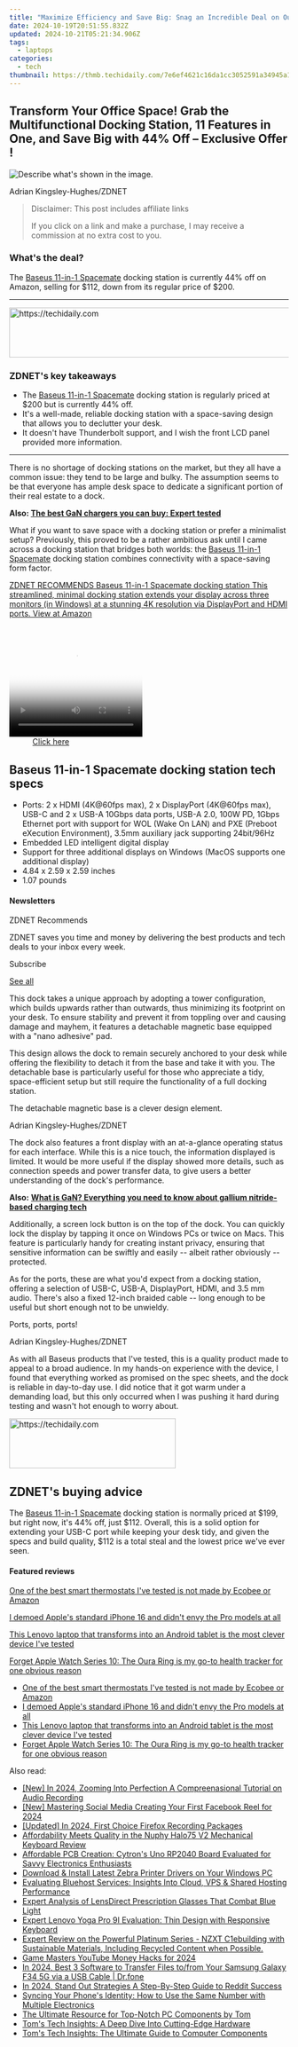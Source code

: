```yaml
---
title: "Maximize Efficiency and Save Big: Snag an Incredible Deal on Our All-in-One Docking Station, Now Just 35%% Off - Featuring 10 Connectivity Options Shop!"
date: 2024-10-19T20:51:55.832Z
updated: 2024-10-21T05:21:34.906Z
tags:
  - laptops
categories:
  - tech
thumbnail: https://thmb.techidaily.com/7e6ef4621c16da1cc3052591a34945a12afa2e9a08849b7c43976fa93370f632.jpg
---
```


## Transform Your Office Space! Grab the Multifunctional Docking Station, 11 Features in One, and Save Big with 44% Off – Exclusive Offer !

![Describe what's shown in the image.](https://www.zdnet.com/a/img/resize/6225134b0b89a05eaa1145a38ff9230f6d970807/2024/05/02/f32bc2cc-bd3f-46bb-8fc5-50a9473d605c/img-9752.jpg?auto=webp&width=1280)

Adrian Kingsley-Hughes/ZDNET

>  Disclaimer: This post includes affiliate links
>
>  If you click on a link and make a purchase, I may receive a commission at no extra cost to you.
>

### What's the deal?

The [Baseus 11-in-1 Spacemate](https://buy.geni.us/Proxy.ashx?TSID=368250&GR%5FURL=https%3A%2F%2Fwww.amazon.com%2FBaseus-Spacemate-Ethernet-Stations-WindowsDell%2Fdp%2FB0CYSKGWCL%3Ftag%3Dzd-buy-button-20%26ascsubtag%3D%5F%5FCOM%5FCLICK%5FID%5F%5F%7C42f81a9a-66b3-4ebb-81ea-bb5a74617e56%7Cdtp&dtb=1) docking station is currently 44% off on Amazon, selling for $112, down from its regular price of $200.

---

<!-- affiliate ads begin -->
<a href="https://united.elfm.net/c/5597632/517826/4704" target="_top" id="517826">
  <img src="//a.impactradius-go.com/display-ad/4704-517826" border="0" alt="https://techidaily.com" width="728" height="90"/>
</a>
<img height="0" width="0" src="https://united.elfm.net/i/5597632/517826/4704" style="position:absolute;visibility:hidden;" border="0" />
<!-- affiliate ads end -->

### ZDNET's key takeaways

* The [Baseus 11-in-1 Spacemate](https://buy.geni.us/Proxy.ashx?TSID=368250&GR%5FURL=https%3A%2F%2Fwww.amazon.com%2FBaseus-Spacemate-Ethernet-Stations-WindowsDell%2Fdp%2FB0CYSKGWCL%3Ftag%3Dzd-buy-button-20%26ascsubtag%3D%5F%5FCOM%5FCLICK%5FID%5F%5F%7C42f81a9a-66b3-4ebb-81ea-bb5a74617e56%7Cdtp&dtb=1) docking station is regularly priced at $200 but is currently 44% off.
* It's a well-made, reliable docking station with a space-saving design that allows you to declutter your desk.
* It doesn't have Thunderbolt support, and I wish the front LCD panel provided more information.

---

There is no shortage of docking stations on the market, but they all have a common issue: they tend to be large and bulky. The assumption seems to be that everyone has ample desk space to dedicate a significant portion of their real estate to a dock.

**Also: [The best GaN chargers you can buy: Expert tested](https://www.zdnet.com/article/best-gan-charger/)**

What if you want to save space with a docking station or prefer a minimalist setup? Previously, this proved to be a rather ambitious ask until I came across a docking station that bridges both worlds: the [Baseus 11-in-1 Spacemate](https://buy.geni.us/Proxy.ashx?TSID=368250&GR%5FURL=https%3A%2F%2Fwww.amazon.com%2FBaseus-Spacemate-Ethernet-Stations-WindowsDell%2Fdp%2FB0CYSKGWCL%3Ftag%3Dzd-buy-button-20%26ascsubtag%3D%5F%5FCOM%5FCLICK%5FID%5F%5F%7C42f81a9a-66b3-4ebb-81ea-bb5a74617e56%7Cdtp&dtb=1) docking station combines connectivity with a space-saving form factor.

[ZDNET RECOMMENDS Baseus 11-in-1 Spacemate docking station This streamlined, minimal docking station extends your display across three monitors (in Windows) at a stunning 4K resolution via DisplayPort and HDMI ports. View at Amazon](https://buy.geni.us/Proxy.ashx?TSID=368250&GR%5FURL=https%3A%2F%2Fwww.amazon.com%2FBaseus-Spacemate-Ethernet-Stations-WindowsDell%2Fdp%2FB0CYSKGWCL%3Ftag%3Dzd-buy-button-20%26ascsubtag%3D%5F%5FCOM%5FCLICK%5FID%5F%5F%7C42f81a9a-66b3-4ebb-81ea-bb5a74617e56%7Cdtp&dtb=1)

<!-- affiliate ads begin -->
<span id="1912746">
					<video width="240" height="200" style="cursor:pointer"
           poster="//a.impactradius-go.com/display-clicktoplayimage/1912746.png"
           onclick="if(!this.playClicked){this.play();this.setAttribute('controls',true);this.playClicked=true;}">
	   <source src="//a.impactradius-go.com/display-ad/20231-1912746">
	   <img src="//a.impactradius-go.com/display-clicktoplayimage/1912746.png" style="border: none; height: 100%; width: 100%; object-fit: contain">
	</video>
	<div style="width:150px;text-align:center"><a href="javascript:window.open(decodeURIComponent('https%3A%2F%2Fmindmanager.sjv.io%2Fc%2F5597632%2F1912746%2F20231'), '_blank');void(0);">Click here</a></div>
</span>
<img height="0" width="0" src="https://imp.pxf.io/i/5597632/1912746/20231" style="position:absolute;visibility:hidden;" border="0" />
<!-- affiliate ads end -->

## Baseus 11-in-1 Spacemate docking station tech specs

* Ports: 2 x HDMI (4K@60fps max), 2 x DisplayPort (4K@60fps max), USB-C and 2 x USB-A 10Gbps data ports, USB-A 2.0, 100W PD, 1Gbps Ethernet port with support for WOL (Wake On LAN) and PXE (Preboot eXecution Environment), 3.5mm auxiliary jack supporting 24bit/96Hz
* Embedded LED intelligent digital display
* Support for three additional displays on Windows (MacOS supports one additional display)
* 4.84 x 2.59 x 2.59 inches
* 1.07 pounds

#### Newsletters

ZDNET Recommends

ZDNET saves you time and money by delivering the best products and tech deals to your inbox every week.

 Subscribe

[See all](https://www.zdnet.com/newsletters/)

This dock takes a unique approach by adopting a tower configuration, which builds upwards rather than outwards, thus minimizing its footprint on your desk. To ensure stability and prevent it from toppling over and causing damage and mayhem, it features a detachable magnetic base equipped with a "nano adhesive" pad. 

This design allows the dock to remain securely anchored to your desk while offering the flexibility to detach it from the base and take it with you. The detachable base is particularly useful for those who appreciate a tidy, space-efficient setup but still require the functionality of a full docking station.

The detachable magnetic base is a clever design element.

Adrian Kingsley-Hughes/ZDNET

The dock also features a front display with an at-a-glance operating status for each interface. While this is a nice touch, the information displayed is limited. It would be more useful if the display showed more details, such as connection speeds and power transfer data, to give users a better understanding of the dock's performance.

**Also:** [**What is GaN? Everything you need to know about gallium nitride-based charging tech**](https://www.zdnet.com/article/what-is-gan-everything-you-need-to-know-about-gallium-nitride-charging-tech/)

Additionally, a screen lock button is on the top of the dock. You can quickly lock the display by tapping it once on Windows PCs or twice on Macs. This feature is particularly handy for creating instant privacy, ensuring that sensitive information can be swiftly and easily -- albeit rather obviously -- protected.

As for the ports, these are what you'd expect from a docking station, offering a selection of USB-C, USB-A, DisplayPort, HDMI, and 3.5 mm audio. There's also a fixed 12-inch braided cable -- long enough to be useful but short enough not to be unwieldy.

Ports, ports, ports!

Adrian Kingsley-Hughes/ZDNET

As with all Baseus products that I've tested, this is a quality product made to appeal to a broad audience. In my hands-on experience with the device, I found that everything worked as promised on the spec sheets, and the dock is reliable in day-to-day use. I did notice that it got warm under a demanding load, but this only occurred when I was pushing it hard during testing and wasn't hot enough to worry about. 

<!-- affiliate ads begin -->
<a href="https://aligracehair.sjv.io/c/5597632/1934183/19272" target="_top" id="1934183">
  <img src="//a.impactradius-go.com/display-ad/19272-1934183" border="0" alt="https://techidaily.com" width="300" height="90"/>
</a>
<img height="0" width="0" src="https://aligracehair.sjv.io/i/5597632/1934183/19272" style="position:absolute;visibility:hidden;" border="0" />
<!-- affiliate ads end -->

## ZDNET's buying advice

The [Baseus 11-in-1 Spacemate](https://buy.geni.us/Proxy.ashx?TSID=368250&GR%5FURL=https%3A%2F%2Fwww.amazon.com%2FBaseus-Spacemate-Ethernet-Stations-WindowsDell%2Fdp%2FB0CYSKGWCL%3Ftag%3Dzd-buy-button-20%26ascsubtag%3D%5F%5FCOM%5FCLICK%5FID%5F%5F%7C42f81a9a-66b3-4ebb-81ea-bb5a74617e56%7Cdtp&dtb=1) docking station is normally priced at $199, but right now, it's 44% off, just $112\. Overall, this is a solid option for extending your USB-C port while keeping your desk tidy, and given the specs and build quality, $112 is a total steal and the lowest price we've ever seen.

#### Featured reviews

[One of the best smart thermostats I've tested is not made by Ecobee or Amazon](https://www.zdnet.com/article/one-of-the-best-smart-thermostats-ive-tested-is-not-made-by-ecobee-or-amazon/ "One of the best smart thermostats I've tested is not made by Ecobee or Amazon")

[I demoed Apple's standard iPhone 16 and didn't envy the Pro models at all](https://www.zdnet.com/article/why-im-recommending-the-standard-iphone-16-over-the-pro-this-year-and-im-not-alone/ "I demoed Apple's standard iPhone 16 and didn't envy the Pro models at all")

[This Lenovo laptop that transforms into an Android tablet is the most clever device I've tested](https://www.zdnet.com/article/i-tested-lenovos-windows-laptop-that-doubles-as-an-android-tablet-and-it-has-so-much-potential/ "This Lenovo laptop that transforms into an Android tablet is the most clever device I've tested")

[Forget Apple Watch Series 10: The Oura Ring is my go-to health tracker for one obvious reason](https://www.zdnet.com/article/forget-apple-watch-series-10-the-oura-ring-is-my-go-to-health-tracker-for-one-obvious-reason/ "Forget Apple Watch Series 10: The Oura Ring is my go-to health tracker for one obvious reason")

* [One of the best smart thermostats I've tested is not made by Ecobee or Amazon](https://www.zdnet.com/article/one-of-the-best-smart-thermostats-ive-tested-is-not-made-by-ecobee-or-amazon/ "One of the best smart thermostats I've tested is not made by Ecobee or Amazon")
* [I demoed Apple's standard iPhone 16 and didn't envy the Pro models at all](https://www.zdnet.com/article/why-im-recommending-the-standard-iphone-16-over-the-pro-this-year-and-im-not-alone/ "I demoed Apple's standard iPhone 16 and didn't envy the Pro models at all")
* [This Lenovo laptop that transforms into an Android tablet is the most clever device I've tested](https://www.zdnet.com/article/i-tested-lenovos-windows-laptop-that-doubles-as-an-android-tablet-and-it-has-so-much-potential/ "This Lenovo laptop that transforms into an Android tablet is the most clever device I've tested")
* [Forget Apple Watch Series 10: The Oura Ring is my go-to health tracker for one obvious reason](https://www.zdnet.com/article/forget-apple-watch-series-10-the-oura-ring-is-my-go-to-health-tracker-for-one-obvious-reason/ "Forget Apple Watch Series 10: The Oura Ring is my go-to health tracker for one obvious reason")

<ins class="adsbygoogle"
     style="display:block"
     data-ad-format="autorelaxed"
     data-ad-client="ca-pub-7571918770474297"
     data-ad-slot="1223367746"></ins>

<ins class="adsbygoogle"
     style="display:block"
     data-ad-client="ca-pub-7571918770474297"
     data-ad-slot="8358498916"
     data-ad-format="auto"
     data-full-width-responsive="true"></ins>

<span class="atpl-alsoreadstyle">Also read:</span>
<div><ul>
<li><a href="https://video-screen-grab.techidaily.com/new-in-2024-zooming-into-perfection-a-compreenasional-tutorial-on-audio-recording/"><u>[New] In 2024, Zooming Into Perfection A Compreenasional Tutorial on Audio Recording</u></a></li>
<li><a href="https://facebook-video-content.techidaily.com/new-mastering-social-media-creating-your-first-facebook-reel-for-2024/"><u>[New] Mastering Social Media Creating Your First Facebook Reel for 2024</u></a></li>
<li><a href="https://screen-capture.techidaily.com/updated-in-2024-first-choice-firefox-recording-packages/"><u>[Updated] In 2024, First Choice Firefox Recording Packages</u></a></li>
<li><a href="https://hardware-reviews.techidaily.com/affordability-meets-quality-in-the-nuphy-halo75-v2-mechanical-keyboard-review/"><u>Affordability Meets Quality in the Nuphy Halo75 V2 Mechanical Keyboard Review</u></a></li>
<li><a href="https://hardware-reviews.techidaily.com/affordable-pcb-creation-cytrons-uno-rp2040-board-evaluated-for-savvy-electronics-enthusiasts/"><u>Affordable PCB Creation: Cytron's Uno RP2040 Board Evaluated for Savvy Electronics Enthusiasts</u></a></li>
<li><a href="https://win-dash.techidaily.com/download-and-install-latest-zebra-printer-drivers-on-your-windows-pc/"><u>Download & Install Latest Zebra Printer Drivers on Your Windows PC</u></a></li>
<li><a href="https://hardware-reviews.techidaily.com/evaluating-bluehost-services-insights-into-cloud-vps-and-shared-hosting-performance/"><u>Evaluating Bluehost Services: Insights Into Cloud, VPS & Shared Hosting Performance</u></a></li>
<li><a href="https://buynow-reviews.techidaily.com/expert-analysis-of-lensdirect-prescription-glasses-that-combat-blue-light/"><u>Expert Analysis of LensDirect Prescription Glasses That Combat Blue Light</u></a></li>
<li><a href="https://hardware-reviews.techidaily.com/expert-lenovo-yoga-pro-9i-evaluation-thin-design-with-responsive-keyboard/"><u>Expert Lenovo Yoga Pro 9I Evaluation: Thin Design with Responsive Keyboard</u></a></li>
<li><a href="https://hardware-reviews.techidaily.com/expert-review-on-the-powerful-platinum-series-nzxt-c1ebuilding-with-sustainable-materials-including-recycled-content-when-possible/"><u>Expert Review on the Powerful Platinum Series - NZXT C1ebuilding with Sustainable Materials, Including Recycled Content when Possible.</u></a></li>
<li><a href="https://youtube-stream.techidaily.com/game-masters-youtube-money-hacks-for-2024/"><u>Game Masters YouTube Money Hacks for 2024</u></a></li>
<li><a href="https://android-transfer.techidaily.com/in-2024-best-3-software-to-transfer-files-tofrom-your-samsung-galaxy-f34-5g-via-a-usb-cable-drfone-by-drfone-transfer-from-android-transfer-from-android/"><u>In 2024, Best 3 Software to Transfer Files to/from Your Samsung Galaxy F34 5G via a USB Cable | Dr.fone</u></a></li>
<li><a href="https://vp-tips.techidaily.com/in-2024-stand-out-strategies-a-step-by-step-guide-to-reddit-success/"><u>In 2024, Stand Out Strategies A Step-By-Step Guide to Reddit Success</u></a></li>
<li><a href="https://tech-renaissance.techidaily.com/syncing-your-phones-identity-how-to-use-the-same-number-with-multiple-electronics/"><u>Syncing Your Phone's Identity: How to Use the Same Number with Multiple Electronics</u></a></li>
<li><a href="https://hardware-reviews.techidaily.com/the-ultimate-resource-for-top-notch-pc-components-by-tom/"><u>The Ultimate Resource for Top-Notch PC Components by Tom</u></a></li>
<li><a href="https://hardware-reviews.techidaily.com/toms-tech-insights-a-deep-dive-into-cutting-edge-hardware/"><u>Tom's Tech Insights: A Deep Dive Into Cutting-Edge Hardware</u></a></li>
<li><a href="https://hardware-reviews.techidaily.com/toms-tech-insights-the-ultimate-guide-to-computer-components/"><u>Tom's Tech Insights: The Ultimate Guide to Computer Components</u></a></li>
</ul></div>

